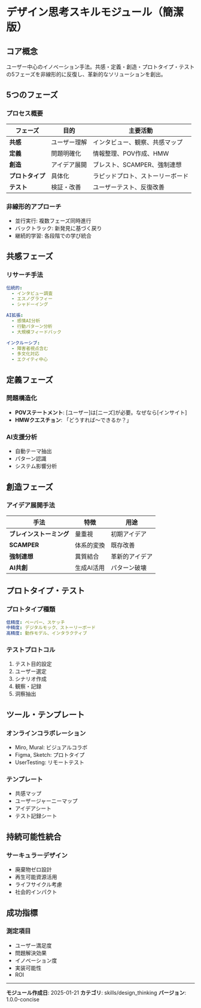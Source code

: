 # デザイン思考スキルモジュール（簡潔版）

## コア概念
ユーザー中心のイノベーション手法。共感・定義・創造・プロトタイプ・テストの5フェーズを非線形的に反復し、革新的なソリューションを創出。

## 5つのフェーズ

### プロセス概要
| フェーズ | 目的 | 主要活動 |
|---------|------|----------|
| **共感** | ユーザー理解 | インタビュー、観察、共感マップ |
| **定義** | 問題明確化 | 情報整理、POV作成、HMW |
| **創造** | アイデア展開 | ブレスト、SCAMPER、強制連想 |
| **プロトタイプ** | 具体化 | ラピッドプロト、ストーリーボード |
| **テスト** | 検証・改善 | ユーザーテスト、反復改善 |

### 非線形的アプローチ
- 並行実行: 複数フェーズ同時進行
- バックトラック: 新発見に基づく戻り
- 継続的学習: 各段階での学び統合

## 共感フェーズ

### リサーチ手法
```yaml
伝統的:
  - インタビュー調査
  - エスノグラフィー
  - シャドーイング

AI拡張:
  - 感情AI分析
  - 行動パターン分析
  - 大規模フィードバック

インクルーシブ:
  - 障害者視点含む
  - 多文化対応
  - エクイティ中心
```

## 定義フェーズ

### 問題構造化
- **POVステートメント**: [ユーザー]は[ニーズ]が必要。なぜなら[インサイト]
- **HMWクエスチョン**: 「どうすれば〜できるか？」

### AI支援分析
- 自動テーマ抽出
- パターン認識
- システム影響分析

## 創造フェーズ

### アイデア展開手法
| 手法 | 特徴 | 用途 |
|------|------|------|
| **ブレインストーミング** | 量重視 | 初期アイデア |
| **SCAMPER** | 体系的変換 | 既存改善 |
| **強制連想** | 異質結合 | 革新的アイデア |
| **AI共創** | 生成AI活用 | パターン破壊 |

## プロトタイプ・テスト

### プロトタイプ種類
```yaml
低精度: ペーパー、スケッチ
中精度: デジタルモック、ストーリーボード
高精度: 動作モデル、インタラクティブ
```

### テストプロトコル
1. テスト目的設定
2. ユーザー選定
3. シナリオ作成
4. 観察・記録
5. 洞察抽出

## ツール・テンプレート

### オンラインコラボレーション
- Miro, Mural: ビジュアルコラボ
- Figma, Sketch: プロトタイプ
- UserTesting: リモートテスト

### テンプレート
- 共感マップ
- ユーザージャーニーマップ
- アイデアシート
- テスト記録シート

## 持続可能性統合

### サーキュラーデザイン
- 廃棄物ゼロ設計
- 再生可能資源活用
- ライフサイクル考慮
- 社会的インパクト

## 成功指標

### 測定項目
- ユーザー満足度
- 問題解決効果
- イノベーション度
- 実装可能性
- ROI

---
**モジュール作成日**: 2025-01-21
**カテゴリ**: skills/design_thinking
**バージョン**: 1.0.0-concise